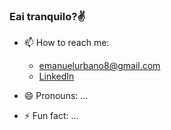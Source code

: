 ### Eai tranquilo?✌



<!--

- 🔭 I’m currently working on ...
- 🌱 I’m currently learning ...
- 👯 I’m looking to collaborate on ...
- 🤔 I’m looking for help with ...
- 💬 Ask me about ...
-->
- 📫 How to reach me: <ul><li>emanuelurbano8@gmail.com</li><li> <a href="https://www.linkedin.com/in/emanuel-urbano-6364541b3/">LinkedIn</a></li></ul>
 
- 😄 Pronouns: ...
- ⚡ Fun fact: ...

